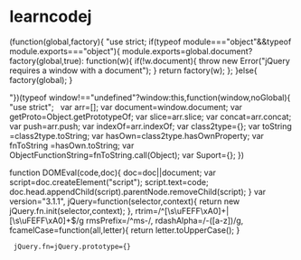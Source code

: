 # learncodej
(function(global,factory){
   "use strict;
    if(typeof module==="object"&&typeof module.exports==="object"){
         module.exports=global.document?
                factory(global,true):
                function(w){
                    if(!w.document){
                        throw new Error("jQuery requires a window with a document");
                    }
                    return factory(w);
                };
    }else{
       factory(global);
    }

"})(typeof window!=="undefined"?window:this,function(window,noGlobal){
    "use strict";
    var arr=[];
    var document=window.document;
    var getProto=Object.getPrototypeOf;
    var slice=arr.slice;
    var concat=arr.concat;
    var push=arr.push;
    var indexOf=arr.indexOf;
    var class2type={};
    var toString =class2type.toString;
    var hasOwn=class2type.hasOwnProperty;
    var fnToString =hasOwn.toString;
    var ObjectFunctionString=fnToString.call(Object);
    var Suport={};
})

function DOMEval(code,doc){
    doc=doc||document;
    var script=doc.createElement("script");
    script.text=code;
    doc.head.appendChild(script).parentNode.removeChild(script);
}
var version="3.1.1", 
     jQuery=function(selector,context){
        return new jQuery.fn.init(selector,context);
     },
     rtrim=/^[\s\uFEFF\xA0]+|[\s\uFEFF\xA0]+$/g
     rmsPrefix=/^ms-/,
     rdashAlpha=/-([a-z])/g,
     fcamelCase=function(all,letter){
       return letter.toUpperCase();
     }
     
     jQuery.fn=jQuery.prototype={}
